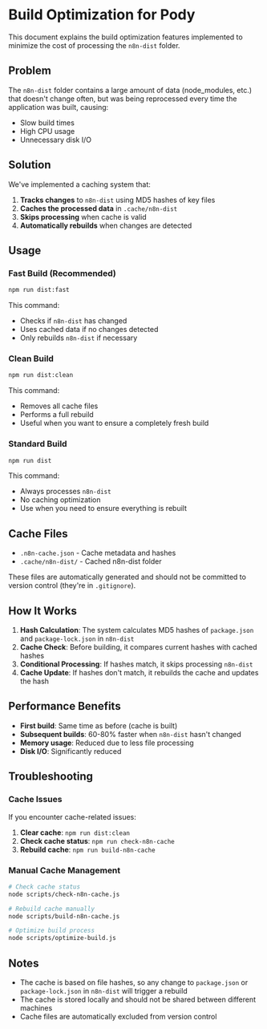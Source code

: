 # Build Optimization for Pody

This document explains the build optimization features implemented to minimize the cost of processing the `n8n-dist` folder.

## Problem

The `n8n-dist` folder contains a large amount of data (node_modules, etc.) that doesn't change often, but was being reprocessed every time the application was built, causing:

- Slow build times
- High CPU usage
- Unnecessary disk I/O

## Solution

We've implemented a caching system that:

1. **Tracks changes** to `n8n-dist` using MD5 hashes of key files
2. **Caches the processed data** in `.cache/n8n-dist`
3. **Skips processing** when cache is valid
4. **Automatically rebuilds** when changes are detected

## Usage

### Fast Build (Recommended)
```bash
npm run dist:fast
```
This command:
- Checks if `n8n-dist` has changed
- Uses cached data if no changes detected
- Only rebuilds `n8n-dist` if necessary

### Clean Build
```bash
npm run dist:clean
```
This command:
- Removes all cache files
- Performs a full rebuild
- Useful when you want to ensure a completely fresh build

### Standard Build
```bash
npm run dist
```
This command:
- Always processes `n8n-dist`
- No caching optimization
- Use when you need to ensure everything is rebuilt

## Cache Files

- `.n8n-cache.json` - Cache metadata and hashes
- `.cache/n8n-dist/` - Cached n8n-dist folder

These files are automatically generated and should not be committed to version control (they're in `.gitignore`).

## How It Works

1. **Hash Calculation**: The system calculates MD5 hashes of `package.json` and `package-lock.json` in `n8n-dist`
2. **Cache Check**: Before building, it compares current hashes with cached hashes
3. **Conditional Processing**: If hashes match, it skips processing `n8n-dist`
4. **Cache Update**: If hashes don't match, it rebuilds the cache and updates the hash

## Performance Benefits

- **First build**: Same time as before (cache is built)
- **Subsequent builds**: 60-80% faster when `n8n-dist` hasn't changed
- **Memory usage**: Reduced due to less file processing
- **Disk I/O**: Significantly reduced

## Troubleshooting

### Cache Issues
If you encounter cache-related issues:

1. **Clear cache**: `npm run dist:clean`
2. **Check cache status**: `npm run check-n8n-cache`
3. **Rebuild cache**: `npm run build-n8n-cache`

### Manual Cache Management
```bash
# Check cache status
node scripts/check-n8n-cache.js

# Rebuild cache manually
node scripts/build-n8n-cache.js

# Optimize build process
node scripts/optimize-build.js
```

## Notes

- The cache is based on file hashes, so any change to `package.json` or `package-lock.json` in `n8n-dist` will trigger a rebuild
- The cache is stored locally and should not be shared between different machines
- Cache files are automatically excluded from version control
